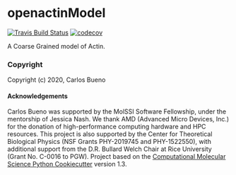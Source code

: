openactinModel
==============================
[//]: # (Badges)
[![Travis Build Status](https://travis-ci.com/cabb99/openactinModel.svg?branch=master)](https://travis-ci.com/REPLACE_WITH_OWNER_ACCOUNT/openactinModel)
[![codecov](https://codecov.io/gh/REPLACE_WITH_OWNER_ACCOUNT/openactinModel/branch/master/graph/badge.svg)](https://codecov.io/gh/REPLACE_WITH_OWNER_ACCOUNT/openactinModel/branch/master)

A Coarse Grained model of Actin.


### Copyright

Copyright (c) 2020, Carlos Bueno


#### Acknowledgements
Carlos Bueno was supported by the MolSSI Software Fellowship, under the mentorship of Jessica Nash. We thank AMD (Advanced Micro Devices, Inc.) for the donation of high-performance computing hardware and HPC resources. This project is also supported by the Center for Theoretical Biological Physics (NSF Grants PHY-2019745 and PHY-1522550), with additional support from the D.R. Bullard Welch Chair at Rice University (Grant No. C-0016 to PGW). Project based on the [Computational Molecular Science Python Cookiecutter](https://github.com/molssi/cookiecutter-cms) version 1.3.

